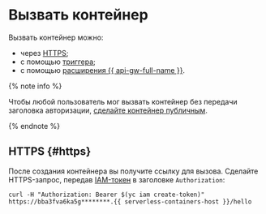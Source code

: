 # Вызвать контейнер

Вызвать контейнер можно:
* через [HTTPS](#https);
* с помощью [триггера](../concepts/trigger/index.md);
* с помощью [расширения {{ api-gw-full-name }}](../../api-gateway/concepts/extensions/containers.md).

{% note info %}

Чтобы любой пользователь мог вызвать контейнер без передачи заголовка авторизации, [сделайте контейнер публичным](./container-public.md).

{% endnote %}

## HTTPS {#https}

После создания контейнера вы получите ссылку для вызова. Сделайте HTTPS-запрос, передав [IAM-токен](../../iam/concepts/authorization/iam-token.md) в заголовке `Authorization`:

```
curl -H "Authorization: Bearer $(yc iam create-token)" https://bba3fva6ka5g********.{{ serverless-containers-host }}/hello
```
